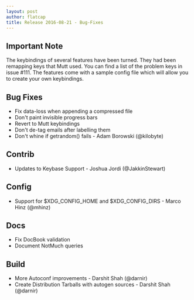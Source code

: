 ```yaml
---
layout: post
author: flatcap
title: Release 2016-08-21 - Bug-Fixes
---
```


## Important Note

The keybindings of several features have been turned. They had been remapping
keys that Mutt used. You can find a list of the problem keys in issue #111. The
features come with a sample config file which will allow you to create your own
keybindings.

## Bug Fixes

- Fix data-loss when appending a compressed file
- Don't paint invisible progress bars
- Revert to Mutt keybindings
- Don't de-tag emails after labelling them
- Don't whine if getrandom() fails - Adam Borowski (@kilobyte)

## Contrib

- Updates to Keybase Support - Joshua Jordi (@JakkinStewart)

## Config

- Support for $XDG_CONFIG_HOME and $XDG_CONFIG_DIRS - Marco Hinz (@mhinz)

## Docs

- Fix DocBook validation
- Document NotMuch queries

## Build

- More Autoconf improvements - Darshit Shah (@darnir)
- Create Distribution Tarballs with autogen sources - Darshit Shah (@darnir)

